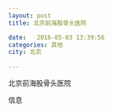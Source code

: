 ```yaml
--- 
layout: post 
title: 北京前海股骨头医院

date:   2016-05-03 13:39:56 
categories: 其他  
city: 北京
  
--- 
```

   
北京前海股骨头医院

信息


